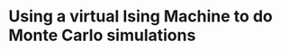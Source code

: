 Using a virtual Ising Machine to do Monte Carlo simulations
===============================================================
